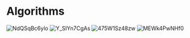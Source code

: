 # Algorithms
![NdQSqBc6ylo](https://github.com/shpvckdotov/Algorithms/assets/126060577/ed9b542e-110c-479b-b3df-330287bc16af)
![Y_SIYn7CgAs](https://github.com/shpvckdotov/Algorithms/assets/126060577/57e80212-d055-4215-b274-80de977d77fe)
![475W1Sz48zw](https://github.com/shpvckdotov/Algorithms/assets/126060577/2630e1fa-18f4-4af0-846b-0335cc4a927e)
![MEWk4PwNHf0](https://github.com/shpvckdotov/Algorithms/assets/126060577/6e036836-4548-43ea-bc17-21004bba258e)
